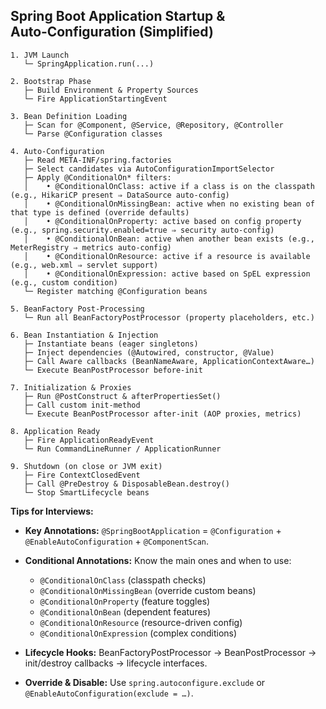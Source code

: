 
## Spring Boot Application Startup & Auto‑Configuration (Simplified)

```text
1. JVM Launch
   └─ SpringApplication.run(...)

2. Bootstrap Phase
   ├─ Build Environment & Property Sources
   └─ Fire ApplicationStartingEvent

3. Bean Definition Loading
   ├─ Scan for @Component, @Service, @Repository, @Controller
   └─ Parse @Configuration classes

4. Auto‑Configuration
   ├─ Read META‑INF/spring.factories
   ├─ Select candidates via AutoConfigurationImportSelector
   ├─ Apply @ConditionalOn* filters:
   │    • @ConditionalOnClass: active if a class is on the classpath (e.g., HikariCP present ⇒ DataSource auto‑config)
   │    • @ConditionalOnMissingBean: active when no existing bean of that type is defined (override defaults)
   │    • @ConditionalOnProperty: active based on config property (e.g., spring.security.enabled=true ⇒ security auto‑config)
   │    • @ConditionalOnBean: active when another bean exists (e.g., MeterRegistry ⇒ metrics auto‑config)
   │    • @ConditionalOnResource: active if a resource is available (e.g., web.xml ⇒ servlet support)
   │    • @ConditionalOnExpression: active based on SpEL expression (e.g., custom condition)
   └─ Register matching @Configuration beans

5. BeanFactory Post‑Processing
   └─ Run all BeanFactoryPostProcessor (property placeholders, etc.)

6. Bean Instantiation & Injection
   ├─ Instantiate beans (eager singletons)
   ├─ Inject dependencies (@Autowired, constructor, @Value)
   ├─ Call Aware callbacks (BeanNameAware, ApplicationContextAware…)
   └─ Execute BeanPostProcessor before-init

7. Initialization & Proxies
   ├─ Run @PostConstruct & afterPropertiesSet()
   ├─ Call custom init-method
   └─ Execute BeanPostProcessor after-init (AOP proxies, metrics)

8. Application Ready
   ├─ Fire ApplicationReadyEvent
   └─ Run CommandLineRunner / ApplicationRunner

9. Shutdown (on close or JVM exit)
   ├─ Fire ContextClosedEvent
   ├─ Call @PreDestroy & DisposableBean.destroy()
   └─ Stop SmartLifecycle beans
````

**Tips for Interviews:**

* **Key Annotations:** `@SpringBootApplication` = `@Configuration` + `@EnableAutoConfiguration` + `@ComponentScan`.
* **Conditional Annotations:** Know the main ones and when to use:

  * `@ConditionalOnClass` (classpath checks)
  * `@ConditionalOnMissingBean` (override custom beans)
  * `@ConditionalOnProperty` (feature toggles)
  * `@ConditionalOnBean` (dependent features)
  * `@ConditionalOnResource` (resource-driven config)
  * `@ConditionalOnExpression` (complex conditions)
* **Lifecycle Hooks:** BeanFactoryPostProcessor → BeanPostProcessor → init/destroy callbacks → lifecycle interfaces.
* **Override & Disable:** Use `spring.autoconfigure.exclude` or `@EnableAutoConfiguration(exclude = …)`.

```

